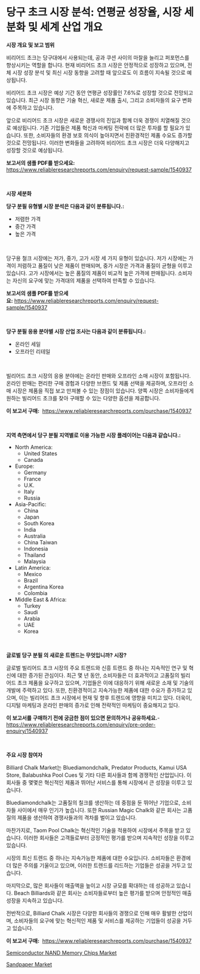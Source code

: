 <p><h1>당구 초크 시장 분석: 연평균 성장율, 시장 세분화 및 세계 산업 개요</h1></p><p><strong>시장 개요 및 보고 범위</strong></p>
<p><p>비리어드 초크는 당구대에서 사용되는데, 공과 쿠션 사이의 마찰을 늘리고 퍼포먼스를 향상시키는 역할을 합니다. 현재 비리어드 초크 시장은 안정적으로 성장하고 있으며, 전체 시장 성장 분석 및 최신 시장 동향을 고려할 때 앞으로도 이 흐름이 지속될 것으로 예상됩니다.</p><p>비리어드 초크 시장은 예상 기간 동안 연평균 성장률인 7.6%로 성장할 것으로 전망되고 있습니다. 최근 시장 동향은 기술 혁신, 새로운 제품 출시, 그리고 소비자들의 요구 변화에 주목하고 있습니다.</p><p>앞으로 비리어드 초크 시장은 새로운 경쟁사의 진입과 함께 더욱 경쟁이 치열해질 것으로 예상됩니다. 기존 기업들은 제품 혁신과 마케팅 전략에 더 많은 투자를 할 필요가 있습니다. 또한, 소비자들의 환경 보호 의식이 높아지면서 친환경적인 제품 수요도 증가할 것으로 전망됩니다. 이러한 변화들을 고려하여 비리어드 초크 시장은 더욱 다양해지고 성장할 것으로 예상됩니다.</p></p>
<p><strong>보고서의 샘플 PDF를 받으세요:</strong> <a href="https://www.reliableresearchreports.com/enquiry/request-sample/1540937">https://www.reliableresearchreports.com/enquiry/request-sample/1540937</a></p>
<p>&nbsp;</p>
<p><strong>시장 세분화</strong></p>
<p><strong>당구 분필 유형별 시장 분석은 다음과 같이 분류됩니다.:</strong></p>
<p><ul><li>저렴한 가격</li><li>중간 가격</li><li>높은 가격</li></ul></p>
<p>&nbsp;</p>
<p><p>당구용 철크 시장에는 저가, 중가, 고가 시장 세 가지 유형이 있습니다. 저가 시장에는 가격이 저렴하고 품질이 낮은 제품이 판매되며, 중가 시장은 가격과 품질이 균형을 이루고 있습니다. 고가 시장에서는 높은 품질의 제품이 비교적 높은 가격에 판매됩니다. 소비자는 자신의 요구에 맞는 가격대의 제품을 선택하여 만족할 수 있습니다.</p></p>
<p><strong>보고서의 샘플 PDF를 받으세요:</strong>&nbsp;<a href="https://www.reliableresearchreports.com/enquiry/request-sample/1540937">https://www.reliableresearchreports.com/enquiry/request-sample/1540937</a></p>
<p>&nbsp;</p>
<p><strong> 당구 분필 응용 분야별 시장 산업 조사는 다음과 같이 분류됩니다.:</strong></p>
<p><ul><li>온라인 세일</li><li>오프라인 리테일</li></ul></p>
<p>&nbsp;</p>
<p><p>빌리어드 초크 시장의 응용 분야에는 온라인 판매와 오프라인 소매 시장이 포함됩니다. 온라인 판매는 편리한 구매 경험과 다양한 브랜드 및 제품 선택을 제공하며, 오프라인 소매 시장은 제품을 직접 보고 만져볼 수 있는 장점이 있습니다. 양쪽 시장은 소비자들에게 원하는 빌리어드 초크를 찾아 구매할 수 있는 다양한 옵션을 제공합니다.</p></p>
<p><strong>이 보고서 구매:</strong>&nbsp; <a href="https://www.reliableresearchreports.com/purchase/1540937">https://www.reliableresearchreports.com/purchase/1540937</a></p>
<p>&nbsp;</p>
<p><strong>지역 측면에서 당구 분필 지역별로 이용 가능한 시장 플레이어는 다음과 같습니다.:</strong></p>
<p><ul>
    <li>
        North America:
        <ul>
            <li>United States</li>
            <li>Canada</li>
        </ul>
    </li>
    <li>
        Europe:
        <ul>
            <li>Germany</li>
            <li>France</li>
            <li>U.K.</li>
            <li>Italy</li>
            <li>Russia</li>
        </ul>
    </li>
    <li>
        Asia-Pacific:
        <ul>
            <li>China</li>
            <li>Japan</li>
            <li>South Korea</li>
            <li>India</li>
            <li>Australia</li>
            <li>China Taiwan</li>
            <li>Indonesia</li>
            <li>Thailand</li>
            <li>Malaysia</li>
        </ul>
    </li>
    <li>
        Latin America:
        <ul>
            <li>Mexico</li>
            <li>Brazil</li>
            <li>Argentina Korea</li>
            <li>Colombia</li>
        </ul>
    </li>
    <li>
        Middle East & Africa:
        <ul>
            <li>Turkey</li>
            <li>Saudi</li>
            <li>Arabia</li>
            <li>UAE</li>
            <li>Korea</li>
        </ul>
    </li>
    </ul></p>
<p>&nbsp;</p>
<p><strong>글로벌 당구 분필 의 새로운 트렌드는 무엇입니까? 시장?</strong></p>
<p><p>글로벌 빌리어드 초크 시장의 주요 트렌드와 신흥 트렌드 중 하나는 지속적인 연구 및 혁신에 대한 증가된 관심이다. 최근 몇 년 동안, 소비자들은 더 효과적이고 고품질의 빌리어드 초크 제품을 요구하고 있으며, 기업들은 이에 대응하기 위해 새로운 소재 및 기술의 개발에 주력하고 있다. 또한, 친환경적이고 지속가능한 제품에 대한 수요가 증가하고 있으며, 이는 빌리어드 초크 시장에서 현재 및 향후 트렌드에 영향을 미치고 있다. 더욱이, 디지털 마케팅과 온라인 판매의 증가로 인해 전략적인 마케팅이 중요해지고 있다.</p></p>
<p><strong>이 보고서를 구매하기 전에 궁금한 점이 있으면 문의하거나 공유하세요.</strong>- <a href="https://www.reliableresearchreports.com/enquiry/pre-order-enquiry/1540937">https://www.reliableresearchreports.com/enquiry/pre-order-enquiry/1540937</a></p>
<p>&nbsp;</p>
<p><strong>주요 시장 참여자</strong></p>
<p><p>Billiard Chalk Market는 Bluediamondchalk, Predator Products, Kamui USA Store, Balabushka Pool Cues 및 기타 다른 회사들과 함께 경쟁적인 산업입니다. 이 회사들 중 몇몇은 혁신적인 제품과 뛰어난 서비스를 통해 시장에서 큰 성장을 이루고 있습니다. </p><p>Bluediamondchalk는 고품질의 칠크를 생산하는 데 중점을 둔 뛰어난 기업으로, 소비자들 사이에서 매우 인기가 높습니다. 또한 Russian Magic Chalk와 같은 회사는 고품질의 제품을 생산하여 경쟁사들과의 격차를 벌이고 있습니다. </p><p>마찬가지로, Taom Pool Chalk는 혁신적인 기술을 적용하여 시장에서 주목을 받고 있습니다. 이러한 회사들은 고객들로부터 긍정적인 평가를 받으며 지속적인 성장을 이루고 있습니다. </p><p>시장의 최신 트렌드 중 하나는 지속가능한 제품에 대한 수요입니다. 소비자들은 환경에 더 많은 주의를 기울이고 있으며, 이러한 트렌드를 리드하는 기업들은 성공을 거두고 있습니다. </p><p>마지막으로, 많은 회사들이 매출액을 높이고 시장 규모를 확대하는 데 성공하고 있습니다. Beach Billiards와 같은 회사는 소비자들로부터 높은 평가를 받으며 안정적인 매출 성장을 지속하고 있습니다. </p><p>전반적으로, Billiard Chalk 시장은 다양한 회사들의 경쟁으로 인해 매우 활발한 산업이며, 소비자들의 요구에 맞는 혁신적인 제품 및 서비스를 제공하는 기업들이 성공을 거두고 있습니다.</p></p>
<p><strong>이 보고서 구매:</strong>&nbsp;&nbsp;<a href="https://www.reliableresearchreports.com/purchase/1540937">https://www.reliableresearchreports.com/purchase/1540937</a></p>
<p><p><a href="https://github.com/ChiragRP21/Market-Research-Report-List-4/blob/main/semiconductor-nand-memory-chips-market.md">Semiconductor NAND Memory Chips Market</a></p><p><a href="https://confirmed-shield-e13.notion.site/Sandpaper-Market-Size-Market-Trends-and-Growth-Outlook-forecasted-for-period-from-2024-to-2031-a97dd78bf32646d0b4f149fc7d4cea56">Sandpaper Market</a></p></p>
